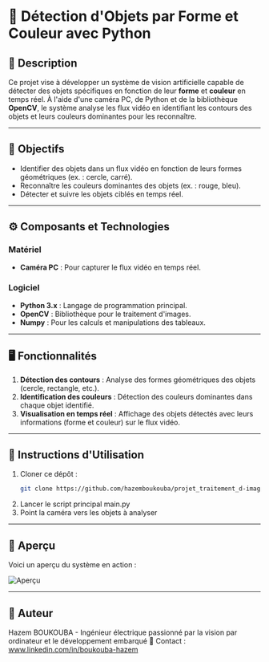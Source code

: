 # **🎥 Détection d'Objets par Forme et Couleur avec Python**

## **📖 Description**
Ce projet vise à développer un système de vision artificielle capable de détecter des objets spécifiques en fonction de leur **forme** et **couleur** en temps réel. À l'aide d'une caméra PC, de Python et de la bibliothèque **OpenCV**, le système analyse les flux vidéo en identifiant les contours des objets et leurs couleurs dominantes pour les reconnaître.

---

## **🎯 Objectifs**
- Identifier des objets dans un flux vidéo en fonction de leurs formes géométriques (ex. : cercle, carré).
- Reconnaître les couleurs dominantes des objets (ex. : rouge, bleu).
- Détecter et suivre les objets ciblés en temps réel.

---

## **⚙️ Composants et Technologies**
### **Matériel**
- **Caméra PC** : Pour capturer le flux vidéo en temps réel.

### **Logiciel**
- **Python 3.x** : Langage de programmation principal.
- **OpenCV** : Bibliothèque pour le traitement d'images.
- **Numpy** : Pour les calculs et manipulations des tableaux.

---

## **🖥️ Fonctionnalités**
1. **Détection des contours** : Analyse des formes géométriques des objets (cercle, rectangle, etc.).
2. **Identification des couleurs** : Détection des couleurs dominantes dans chaque objet identifié.
3. **Visualisation en temps réel** : Affichage des objets détectés avec leurs informations (forme et couleur) sur le flux vidéo.

---

## **📜 Instructions d'Utilisation**
1. Cloner ce dépôt :  
   ```bash
   git clone https://github.com/hazemboukouba/projet_traitement_d-image.git
2. Lancer le script principal main.py 
3. Point la caméra vers les objets à analyser

---

## **📸 Aperçu**
Voici un aperçu du système en action :  

![Aperçu](./traitement_d'image/Capture3.PNG)

---
## 🎉 Auteur

Hazem BOUKOUBA -  Ingénieur électrique passionné par la vision par ordinateur et le développement embarqué
📧 Contact : www.linkedin.com/in/boukouba-hazem

